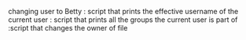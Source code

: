 changing user to Betty
: script that prints the effective username of the current user
: script that prints all the groups the current user is part of
:script that changes the owner of file

